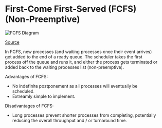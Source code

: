 # First-Come First-Served (FCFS) (Non-Preemptive)

![FCFS Diagram](https://www.researchgate.net/profile/Neetu_Goel4/publication/249645533/figure/download/fig1/AS:668501794643974@1536394656707/First-Come-First-Serve-Scheduling-Characteristics-The-lack-of-prioritization-does.png)

[Source](https://www.researchgate.net/figure/First-Come-First-Serve-Scheduling-Characteristics-The-lack-of-prioritization-does_fig1_249645533)

In FCFS, new processes (and waiting processes once their event arrives) get added to the end of a ready queue. The scheduler takes the first process off the queue and runs it, and either the process gets terminated or added back to the waiting processes list (non-preemptive).

Advantages of FCFS:

- No indefinite postponement as all processes will eventually be scheduled.
- Extreamly simple to implement.

Disadvantages of FCFS:

- Long processes prevent shorter processes from completing, potentially reducing the overall throughput and / or turnaround time.

